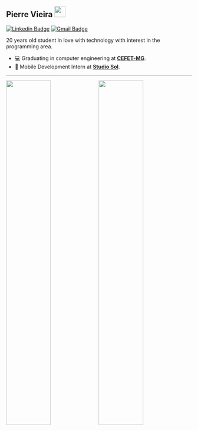 ## Pierre Vieira <img src="https://raw.githubusercontent.com/iampavangandhi/iampavangandhi/master/gifs/Hi.gif" width="30px">

[![Linkedin Badge](https://img.shields.io/badge/-LinkedIn-blue?style=flat-square&logo=Linkedin&logoColor=white&link=https://www.linkedin.com/in/pierre-vieira/)](https://www.linkedin.com/in/pierre-vieira/)
[![Gmail Badge](https://img.shields.io/badge/-Gmail-c14438?style=flat-square&logo=Gmail&logoColor=white&link=mailto:pierrevieiraggg@gmail.com)](mailto:pierrevieiraggg@gmail.com)

20 years old student in love with technology with interest in the programming area.

* 💻 Graduating in computer engineering at **[CEFET-MG](https://www.cefetmg.br/)**.
* 🎸 Mobile Development Intern at **[Studio Sol](https://www.studiosol.com.br/)**.

<hr>
<p>
  <img src="https://github-readme-stats.vercel.app/api?username=PierreVieira&show_icons=true&theme=compact&hide=prs,issues" height="49%" width="49%">
  <img src="https://github-readme-stats.vercel.app/api/wakatime?username=PierreVieira" height="49%" width="49%">
</p>
